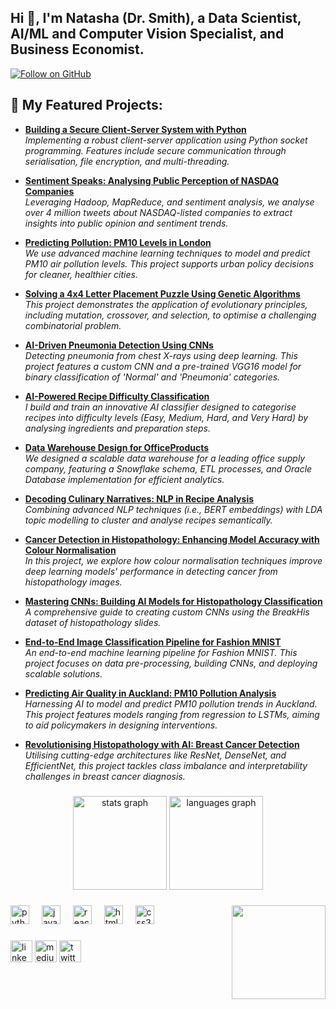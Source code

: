 <h2 align="left">Hi 👋, I'm Natasha (Dr. Smith), a Data Scientist, AI/ML and Computer Vision Specialist, and Business Economist.</h2>

[![Follow on GitHub](https://img.shields.io/github/followers/drnsmith?label=Follow&style=social)](https://github.com/drnsmith)

###
<h2>💼 My Featured Projects:</h2>

- **[Building a Secure Client-Server System with Python](https://github.com/drnsmith/Client-Server-Network-Socket-Programming)**  
  _Implementing a robust client-server application using Python socket programming. Features include secure communication through serialisation, file encryption, and multi-threading._

- **[Sentiment Speaks: Analysing Public Perception of NASDAQ Companies](https://github.com/drnsmith/sentiment-analysis-NASDAQ-companies-Tweets)**  
  _Leveraging Hadoop, MapReduce, and sentiment analysis, we analyse over 4 million tweets about NASDAQ-listed companies to extract insights into public opinion and sentiment trends._

- **[Predicting Pollution: PM10 Levels in London](https://github.com/drnsmith/PM-London-Pollution)**  
  _We use advanced machine learning techniques to model and predict PM10 air pollution levels. This project supports urban policy decisions for cleaner, healthier cities._

- **[Solving a 4x4 Letter Placement Puzzle Using Genetic Algorithms](https://github.com/drnsmith/Solving-a-4x4-Letter-Placement-Puzzle-Using-Genetic-Algorithms)**  
  _This project demonstrates the application of evolutionary principles, including mutation, crossover, and selection, to optimise a challenging combinatorial problem._

- **[AI-Driven Pneumonia Detection Using CNNs](https://github.com/drnsmith/pneumonia-detection-CNN)**  
  _Detecting pneumonia from chest X-rays using deep learning. This project features a custom CNN and a pre-trained VGG16 model for binary classification of 'Normal' and 'Pneumonia' categories._

- **[AI-Powered Recipe Difficulty Classification](https://github.com/drnsmith/AI-Recipe-Classifier)**  
  _I build and train an innovative AI classifier designed to categorise recipes into difficulty levels (Easy, Medium, Hard, and Very Hard) by analysing ingredients and preparation steps._

- **[Data Warehouse Design for OfficeProducts](https://github.com/drnsmith/warehouse-management-system)**  
  _We designed a scalable data warehouse for a leading office supply company, featuring a Snowflake schema, ETL processes, and Oracle Database implementation for efficient analytics._

- **[Decoding Culinary Narratives: NLP in Recipe Analysis](https://github.com/drnsmith/RecipeNLG-Topic-Modelling-and-Clustering)**  
  _Combining advanced NLP techniques (i.e., BERT embeddings) with LDA topic modelling to cluster and analyse recipes semantically._

- **[Cancer Detection in Histopathology: Enhancing Model Accuracy with Colour Normalisation](https://github.com/drnsmith/ColourNorm-Histopathology-DeepLearning)**  
  _In this project, we explore how colour normalisation techniques improve deep learning models' performance in detecting cancer from histopathology images._

- **[Mastering CNNs: Building AI Models for Histopathology Classification](https://github.com/drnsmith/Custom-CNNs-Histopathology-Classification)**  
  _A comprehensive guide to creating custom CNNs using the BreakHis dataset of histopathology slides._

- **[End-to-End Image Classification Pipeline for Fashion MNIST](https://github.com/drnsmith/Designing-Dense-NNs-Using-MNIST)**  
  _An end-to-end machine learning pipeline for Fashion MNIST. This project focuses on data pre-processing, building CNNs, and deploying scalable solutions._

- **[Predicting Air Quality in Auckland: PM10 Pollution Analysis](https://github.com/drnsmith/Pollution-Prediction-Auckland)**  
  _Harnessing AI to model and predict PM10 pollution trends in Auckland. This project features models ranging from regression to LSTMs, aiming to aid policymakers in designing interventions._

- **[Revolutionising Histopathology with AI: Breast Cancer Detection](https://github.com/drnsmith/Histopathology-AI-BreastCancer)**  
  _Utilising cutting-edge architectures like ResNet, DenseNet, and EfficientNet, this project tackles class imbalance and interpretability challenges in breast cancer diagnosis._


###

<div align="center">
  <img src="https://github-readme-stats.vercel.app/api?username=drnsmith&hide_title=false&hide_rank=false&show_icons=true&include_all_commits=true&count_private=true&disable_animations=false&theme=dracula&locale=en&hide_border=false" height="150" alt="stats graph"  />
  <img src="https://github-readme-stats.vercel.app/api/top-langs?username=drnsmith&locale=en&hide_title=false&layout=compact&card_width=320&langs_count=5&theme=dracula&hide_border=false" height="150" alt="languages graph"  />
</div>

###

<img align="right" height="150" src="https://i.imgflip.com/65efzo.gif"  />

###

<div align="left">
  <img src="https://cdn.jsdelivr.net/gh/devicons/devicon/icons/python/python-original.svg" height="30" alt="python logo"  />
  <img width="12" />
  <img src="https://cdn.jsdelivr.net/gh/devicons/devicon/icons/javascript/javascript-original.svg" height="30" alt="javascript logo"  />
  <img width="12" />
  <img src="https://cdn.jsdelivr.net/gh/devicons/devicon/icons/react/react-original.svg" height="30" alt="react logo"  />
  <img width="12" />
  <img src="https://cdn.jsdelivr.net/gh/devicons/devicon/icons/html5/html5-original.svg" height="30" alt="html5 logo"  />
  <img width="12" />
  <img src="https://cdn.jsdelivr.net/gh/devicons/devicon/icons/css3/css3-original.svg" height="30" alt="css3 logo"  />
  <img width="12" />
  
</div>

###

<div align="left">
  <a href="https://www.linkedin.com/in/natalyasmith"><img src="https://img.shields.io/static/v1?message=LinkedIn&logo=linkedin&label=&color=0077B5&logoColor=white&labelColor=&style=for-the-badge" height="35" alt="linkedin logo"  /></a>
  <a href="https://medium.com/@drnatashasth"><img src="https://img.shields.io/static/v1?message=Medium&logo=medium&label=&color=12100E&logoColor=white&labelColor=&style=for-the-badge" height="35" alt="medium logo" /></a>
  <a href="https://twitter.com/NeverOblivious"><img src="https://img.shields.io/static/v1?message=Twitter&logo=twitter&label=&color=1DA1F2&logoColor=white&labelColor=&style=for-the-badge" height="35" alt="twitter logo" /></a>
</div>

###

